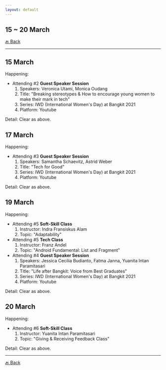 ```yaml
---
layout: default
---
```


## 15 ~ 20 March
[🔙 Back](./)

* * *

15 March
---
Happening:

- Attending #2 **Guest Speaker Session**
    1. Speakers: Veronica Utami, Monica Oudang
    1. Title: "Breaking stereotypes & How to encourage young women to make their mark in tech"
    1. Series: IWD (International Women's Day) at Bangkit 2021
    1. Platform: Youtube

Detail: Clear as above.

17 March
---
Happening:

- Attending #3 **Guest Speaker Session**
    1. Speakers: Samantha Schaevitz, Astrid Weber
    1. Title: "Tech for Good"
    1. Series: IWD (International Women's Day) at Bangkit 2021
    1. Platform: Youtube
  
Detail: Clear as above.

19 March
---
Happening:

- Attending #5 **Soft-Skill Class**
    1. Instructor: Indra Fransiskus Alam
    1. Topic: "Adaptability"
- Attending #5 **Tech Class**
    1. Instructor: Franz Andel
    1. Topic: "Android Fundamental: List and Fragment"
- Attending #4 **Guest Speaker Session**
    1. Speakers: Jessica Cecilia Budianto, Fatma Janna, Yuanita Intan Paramitasari
    1. Title: "Life after Bangkit: Voice from Best Graduates"
    1. Series: IWD (International Women's Day) at Bangkit 2021
    1. Platform: Youtube
  
Detail: Clear as above.

20 March
---
Happening:

- Attending #6 **Soft-Skill Class**
    1. Instructor: Yuanita Intan Paramitasari
    1. Topic: "Giving & Receiving Feedback Class"
  
Detail: Clear as above.

* * *
[🔙 Back](./)